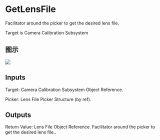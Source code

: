 # GetLensFile

Facilitator around the picker to get the desired lens file.

Target is Camera Calibration Subsystem

## 图示

![]($-20221218-19402287.png)

## Inputs

Target: Camera Calibration Subsystem Object Reference.

Picker: Lens File Picker Structure (by ref).  

## Outputs

Return Value: Lens File Object Reference. Facilitator around the picker to get the desired lens file..

